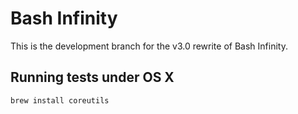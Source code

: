 Bash Infinity
=============

This is the development branch for the v3.0 rewrite of Bash Infinity.

## Running tests under OS X

```sh
brew install coreutils
```
